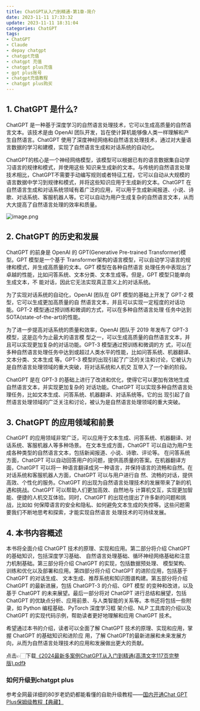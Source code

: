 ```yaml
---
title: ChatGPT从入门到精通-第1章-简介
date: 2023-11-11 17:33:32
update: 2023-11-11 18:31:04
categories: ChatGPT
tags: 
- ChatGPT 
- Claude
- depay chatgpt
- chatgpt充值
- chatgpt 充值
- chatgpt plus充值
- gpt plus账号
- chatgpt充值教程
- chatgpt plus购买
---
```


## 1. ChatGPT 是什么?
ChatGPT 是一种基于深度学习的自然语言处理技术，它可以生成高质量的自然语言文本。该技术是由 OpenAI 团队开发，旨在使计算机能够像人类一样理解和产生自然语言。ChatGPT 使用了深度神经网络和自然语言处理技术，通过对大量语言数据的学习和建模，实现了自然语言生成和对话系统的自动化。

ChatGPT的核心是一个神经网络模型，该模型可以根据已有的语言数据集自动学习语言的规律和模式，并使用这些 知识来生成新的文本。与传统的自然语言处理技术相比，ChatGPT不需要手动编写规则或者特征工程，它可以自动从大规模的语言数据中学习到规律和模式，并将这些知识应用于生成新的文本。ChatGPT 在自然语言生成和对话系统领域有着广泛的应用，可以用于生成新闻报道、小说、诗歌、对话系统、客服机器人等。它可以自动为用户生成复杂的自然语言文本，从而大大提高了自然语言处理的效率和质量。

![image.png](./images/chatgpt-rumen-01-001.png)

## 2. ChatGPT 的历史和发展
ChatGPT 的前身是 OpenAI 的 GPT(Generative Pre-trained Transformer)模型。GPT 模型是一个基于 Transformer架构的语言模型，可以自动学习语言的规律和模式，并生成高质量的文本。GPT 模型在各种自然语言 处理任务中表现出了卓越的性能，比如问答系统、文本分类、文本生成等。但是，GPT 模型只能单向生成文本，不 能对话，因此它无法实现真正意义上的对话系统。

为了实现对话系统的自动化，OpenAI 团队在 GPT 模型的基础上开发了 GPT-2 模型，它可以生成更加高质量的自 然语言文本，并且可以实现一定程度的对话功能。GPT-2 模型通过预训练和微调的方式，可以在多种自然语言处理 任务中达到 SOTA(state-of-the-art)的性能。

为了进一步提高对话系统的质量和效率，OpenAI 团队于 2019 年发布了 GPT-3 模型，这是迄今为止最大的语言模 型之一，可以生成高质量的自然语言文本，并且可以实现更加复杂的对话功能。GPT-3 模型通过预训练和微调的方 式，可以在多种自然语言处理任务中达到或超过人类水平的性能，比如问答系统、机器翻译、文本分类、文本生成 等。GPT-3 模型的出现引起了广泛的关注和讨论，它被认为是自然语言处理领域的重大突破，将对话系统和人机交 互带入了一个新的阶段。

ChatGPT 是在 GPT-3 的基础上进行了改进和优化，使得它可以更加有效地生成自然语言文本，并实现更加复杂的 对话功能。ChatGPT 可以实现多种自然语言处理任务，比如文本生成、问答系统、机器翻译、对话系统等。它的出 现引起了自然语言处理领域的广泛关注和讨论，被认为是自然语言处理领域的重大突破。
 
## 3. ChatGPT 的应用领域和前景
ChatGPT 的应用领域非常广泛，可以应用于文本生成、问答系统、机器翻译、对话系统、客服机器人等多种场景。 在文本生成方面，ChatGPT 可以自动为用户生成各种类型的自然语言文本，包括新闻报道、小说、诗歌、评论等。 在问答系统方面，ChatGPT 可以自动回答用户的问题，提供高质量的答案。在机器翻译方面，ChatGPT 可以将一 种语言翻译成另一种语言，并保持语言的流畅和自然。在对话系统和客服机器人方面，ChatGPT 可以与用户进行自 然、流畅的对话，提供高效、个性化的服务。ChatGPT 的出现为自然语言处理技术的发展带来了新的机遇和挑战。ChatGPT 可以帮助人们更加高效、自然地与 计算机交互，实现更加智能、便捷的人机交互体验。同时，ChatGPT 的出现也提出了许多新的问题和挑战，比如如 何保障语言的安全和隐私、如何避免文本生成的失控等。这些问题需要我们不断地思考和探索，才能实现自然语言 处理技术的可持续发展。

## 4. 本书内容概述
本书将全面介绍 ChatGPT 技术的原理、实现和应用。第二部分将介绍 ChatGPT 的基础知识，包括深度学习基础、 自然语言处理基础、循环神经网络基础和注意力机制基础。第三部分将介绍 ChatGPT 的实现，包括数据预处理、 模型架构、训练和优化以及部署和应用。第四部分将介绍 ChatGPT 的进阶应用，包括基于 ChatGPT 的对话生成、 文本生成、推荐系统和知识图谱构建。第五部分将介绍 ChatGPT 的最新进展，包括 ChatGPT-3 的介绍、GPT 模型 的变种和改进，以及基于 ChatGPT 的未来展望。最后一部分将对 ChatGPT 进行总结和展望，包括 ChatGPT 的优缺点分析、应用前景、与人类智能的关系等。本书还将包括一些附录，如 Python 编程基础、PyTorch 深度学习框 架介绍、NLP 工具库的介绍以及 ChatGPT 的实现代码示例，帮助读者更好地理解和应用 ChatGPT 技术。

希望通过本书的介绍，读者可以全面了解 ChatGPT 技术的原理、实现和应用，掌握 ChatGPT 的基础知识和进阶应 用，了解 ChatGPT的最新进展和未来发展方向，从而为自然语言处理技术的应用和发展做出更大的贡献。

>

点击👉🏻下载[《2024最新多案例ChatGPT从入门到精通(高清文字117页完整版).pdf》](https://chatgpt-plus.github.io/downloads.html)


### 如何升级到chatgpt plus
参考全网最详细的80岁老奶奶都能看懂的自助升级教程——[国内开通Chat GPT Plus保姆级教程【典藏】](https://chatgpt-plus.github.io)
